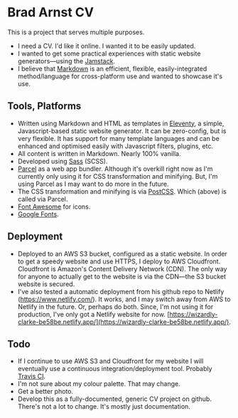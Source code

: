# Brad Arnst CV
This is a project that serves multiple purposes.
- I need a CV. I'd like it online. I wanted it to be easily updated.
- I wanted to get some practical experiences with static website generators&mdash;using the [Jamstack](https://jamstack.org/).
- I believe that [Markdown](https://www.markdownguide.org/) is an efficient, flexible, easily-integrated method/language for cross-platform use and wanted to showcase it's use.
  
## Tools, Platforms
- Written using Markdown and HTML as templates in [Eleventy](https://www.11ty.dev/), a simple, Javascript-based static website generator. It can be zero-config, but is very flexible. It has support for many template languages and can be enhanced and optimised easily with Javascript filters, plugins, etc.
- All content is written in Markdown. Nearly 100% vanilla.
- Developed using [Sass](https://sass-lang.com/) (SCSS).
- [Parcel](https://parceljs.org/) as a web app bundler. Although it's overkill right now as I'm currently only using it for CSS transformation and minifying. But, I'm using Parcel as I may want to do more in the future.
- The CSS transformation and minifying is via [PostCSS](https://postcss.org/). Which (above) is called via Parcel.
- [Font Awesome](https://fontawesome.com/) for icons.
- [Google Fonts](https://fonts.google.com/).
  
## Deployment
- Deployed to an AWS S3 bucket, configured as a static website. In order to get a speedy website and use HTTPS, I deploy to AWS Cloudfront. Cloudfront is Amazon's Content Delivery Network (CDN). The only way for anyone to actually get to the website is via the CDN&mdash;the S3 bucket website is secured.
- I've also tested a automatic deployment from his github repo to Netlify (https://www.netlify.com/). It works, and I may switch away from AWS to Netlify in the future. Or, perhaps do both. Since, I'm not using it for production, I've only got a Netlify website for now. [https://wizardly-clarke-be58be.netlify.app/](https://wizardly-clarke-be58be.netlify.app/).

## Todo
- If I continue to use AWS S3 and Cloudfront for my website I will eventually use a continuous integration/deployment tool. Probably [Travis CI](https://travis-ci.com/).
- I'm not sure about my colour palette. That may change.
- Get a better photo.
- Develop this as a fully-documented, generic CV project on github. There's not a lot to change. It's mostly just documentation.